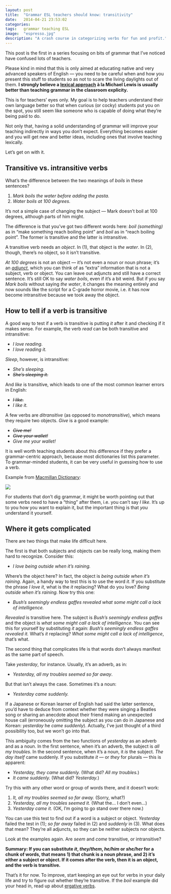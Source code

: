 ```yaml
---
layout: post
title:  "Grammar ESL teachers should know: transitivity"
date:   2014-04-21 23:53:02
categories:
tags:   grammar teaching ESL
image:  "espresso.jpg"
description: "A crash course in categorizing verbs for fun and profit."
---
```


This post is the first in a series focusing on bits of grammar that I’ve noticed have confused lots of teachers.

Please kind in mind that this is only aimed at educating native and very advanced speakers of English &mdash; you need to be careful when and how you present this stuff to students so as not to scare the living daylights out of them. **I strongly believe a [lexical approach][lex] à la Michael Lewis is usually better than teaching grammar in the classroom explicity.**

This is for teachers’ eyes only. My goal is to help teachers understand their own language better so that when curious (or cocky) students put you on the spot, you still seem like someone who is capable of doing what they’re being paid to do.

Not only that, having a solid understanding of grammar will improve your teaching indirectly in ways you don’t expect. Everything becomes easier and you will get new and better ideas, including ones that involve teaching lexically.

Let’s get on with it.

## Transitive vs. intransitive verbs ##

What’s the difference between the two meanings of *boils* in these sentences?

1. *Mark boils the water before adding the pasta.*
2. *Water boils at 100 degrees.*

It’s not a simple case of changing the subject &mdash; Mark doesn’t boil at 100 degrees, although parts of him might.

The difference is that you’ve got two different words here: *boil (something)* as in “make something reach boiling point” and *boil* as in “reach boiling point”. The former is transitive and the latter is intransitive.

A transitive verb needs an *object*. In (1), that object is *the water*. In (2), though, there’s no object, so it isn’t transitive.

*At 100 degrees* is not an object &mdash; it’s not even a noun or noun phrase; it’s an *[adjunct][adjunct]*, which you can think of as “extra” information that is not a subject, verb or object.  You can leave out adjuncts and still have a correct sentence. It’s still OK to say *water boils*, even if it’s a bit weird. But if you say *Mark boils* without saying *the water*, it changes the meaning entirely and now sounds like the script for a C-grade horror movie, i.e. it has now become intransitive because we took away the object.

## How to tell if a verb is transitive ##

A good way to test if a verb is transitive is putting *it* after it and checking if it makes sense. For example, the verb *read* can be both transitive and intransitive:

- *I love reading.*
- *I love reading it.*

*Sleep*, however, is intransitive:

- *She’s sleeping.*
- *<s>She’s sleeping it.</s>*

And *like* is transitive, which leads to one of the most common learner errors in English:

- *<s>I like.</s>*
- *I like it.*

A few verbs are *ditransitive* (as opposed to *monotransitive*), which means they require two objects. *Give* is a good example:

- *<s>Give me!</s>*
- *<s>Give your wallet!</s>*
- *Give me your wallet!*

It is well worth teaching students about this difference if they prefer a grammar-centric approach, because most dictionaries list this parameter. To grammar-minded students, it can be very useful in guessing how to use a verb.

Example from [Macmillan Dictionary][mac]:

<img src="/assets/dictionary_like.png">

For students that don’t dig grammar, it might be worth pointing out that some verbs need to have a “thing” after them, i.e. you can’t say *I like*. It’s up to you how you want to explain it, but the important thing is that *you* understand it yourself. 

## Where it gets complicated ##

There are two things that make life difficult here.

The first is that both subjects and objects can be really long, making them hard to recognize. Consider this:

- *I love being outside when it’s raining.*

Where’s the object here? In fact, the object is *being outside when it’s raining*. Again, a handy way to test this is to use the word *it*. If you substitute the phrase *I love it*, what is the *it* replacing? What do you love? *Being outside when it’s raining.* Now try this one:

- *Bush’s seemingly endless gaffes revealed what some might call a lack of intelligence.*

*Revealed* is transitive here. The subject is *Bush’s seemingly endless gaffes* and the object is *what some might call a lack of intelligence*. You can see this for yourself by substituting *it* again: *Bush’s seemingly endless gaffes revealed it.* What’s *it* replacing? *What some might call a lack of intelligence*, that’s what.

The second thing that complicates life is that words don’t always manifest as the same part of speech.

Take *yesterday*, for instance. Usually, it’s an adverb, as in:

- *Yesterday, all my troubles seemed so far away*.

But that isn’t always the case. Sometimes it’s a noun:

- *Yesterday came suddenly.*

If a Japanese or Korean learner of English had said the latter sentence, you’d have to deduce from context whether they were singing a Beatles song or sharing an anecdote about their friend making an unexpected house call (erroneously omitting the subject as you can do in Japanese and Korean: *yesterday* he *came suddenly*). Actually, I’ve just thought of a third possibility too, but we won’t go into that.

This ambiguity comes from the two functions of *yesterday* as an adverb and as a noun. In the first sentence, when it’s an adverb, the subject is *all my troubles*. In the second sentence, when it’s a noun, it *is* the subject. *The day itself* came suddenly. If you substitute *it* &mdash; or *they* for plurals &mdash; this is apparent:

- *Yesterday, they came suddenly.* (What did? *All my troubles.*)
- *It came suddenly.* (What did? *Yesterday.*)

Try this with any other word or group of words there, and it doesn’t work:

1. *It, all my troubles seemed so far away.* (Sorry, what?)
2. *Yesterday, all my troubles seemed it.* (What the… I don’t even…)
3. *Yesterday came it.* (OK, I’m going to go stand over there now.)

You can use this test to find out if a word is a subject or object. *Yesterday* failed the test in (1); *so far away* failed in (2) and *suddenly* in (3). What does that mean? They’re all adjuncts, so they can be neither subjects nor objects.

Look at the examples again. Are *seem* and *come* transitive, or intransitive?

**Summary: If you can substitute *it*, *they/them*, *he/him* or *she/her* for a chunk of words, that means 1) that chunk is a noun phrase, and 2) it’s either a subject or object. If it comes after the verb, then it is an object, and the verb is transitive.**

That’s it for now. To improve, start keeping an eye out for verbs in your daily life and try to figure out whether they’re transitive. If the *boil* example did your head in, read up about [ergative verbs][erg].

[adjunct]:http://en.wikipedia.org/wiki/Adjunct_(grammar)
[mac]: http://www.macmillandictionary.com/
[lex]: http://leoxicon.blogspot.ca/2013/01/start-teaching-lexically.html
[erg]: http://en.wikipedia.org/wiki/Ergative_verb